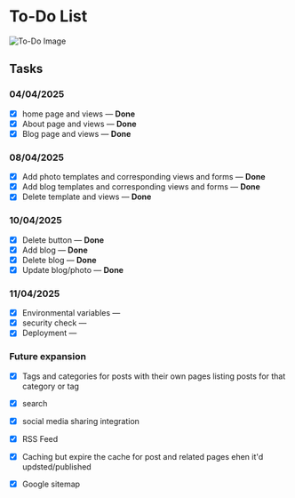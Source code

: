 
# To-Do List

![To-Do Image](../app/static/images/i-ran.png "To-Do Banner")

## Tasks

### 04/04/2025

- [x] home page and views — **Done**
- [x] About page and views  — **Done**
- [x] Blog page and views — **Done**

### 08/04/2025

- [x] Add photo templates and corresponding views and forms — **Done**
- [x] Add blog templates and corresponding views and forms — **Done**
- [x] Delete template and views — **Done**

### 10/04/2025

- [x] Delete button — **Done**
- [x] Add blog — **Done**
- [x] Delete blog — **Done**
- [x] Update blog/photo — **Done**

### 11/04/2025

- [x] Environmental variables — 
- [x] security check — 
- [x] Deployment — 
  
### Future expansion

- [x] Tags and categories for posts with their own pages listing posts for that category or tag
- [x] search
- [x] social media sharing integration
- [x] RSS Feed
- [x] Caching but expire the cache for post and related pages ehen it'd updsted/published
- [x] Google sitemap


